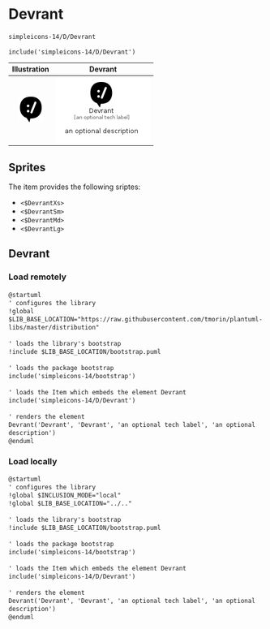 # Devrant


```text
simpleicons-14/D/Devrant
```

```text
include('simpleicons-14/D/Devrant')
```



| Illustration | Devrant |
| :---: | :---: |
| ![illustration for Illustration](../../simpleicons-14/D/Devrant.png) | ![illustration for Devrant](../../simpleicons-14/D/Devrant.Local.png) |



## Sprites
The item provides the following sriptes:

- `<$DevrantXs>`
- `<$DevrantSm>`
- `<$DevrantMd>`
- `<$DevrantLg>`





## Devrant

### Load remotely
```plantuml
@startuml
' configures the library
!global $LIB_BASE_LOCATION="https://raw.githubusercontent.com/tmorin/plantuml-libs/master/distribution"

' loads the library's bootstrap
!include $LIB_BASE_LOCATION/bootstrap.puml

' loads the package bootstrap
include('simpleicons-14/bootstrap')

' loads the Item which embeds the element Devrant
include('simpleicons-14/D/Devrant')

' renders the element
Devrant('Devrant', 'Devrant', 'an optional tech label', 'an optional description')
@enduml
```

### Load locally
```plantuml
@startuml
' configures the library
!global $INCLUSION_MODE="local"
!global $LIB_BASE_LOCATION="../.."

' loads the library's bootstrap
!include $LIB_BASE_LOCATION/bootstrap.puml

' loads the package bootstrap
include('simpleicons-14/bootstrap')

' loads the Item which embeds the element Devrant
include('simpleicons-14/D/Devrant')

' renders the element
Devrant('Devrant', 'Devrant', 'an optional tech label', 'an optional description')
@enduml
```

